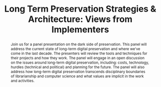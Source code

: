 ---
abstract: 'Join us for a panel presentation on the dark side of preservation. This
  panel will address the current state of long-term digital preservation and where
  we''ve come in the last decade. The presenters will review the tools and techniques
  for their projects and how they work. The panel will engage in an open discussion
  on the issues around long-term digital preservation, including: costs, technology,
  hurdles (technical and political) and planning for the future. The panel will also
  address how long-term digital preservation transcends disciplinary boundaries of
  librarianship and computer science and what values are implicit in the work and
  activities.'
creators:
- Schaefer, Sybil
- Molinaro, Mary
- Pcolar, Dave
- Skinner, Katherine
- Meister, Sam
date: null
document_url: https://services.phaidra.univie.ac.at/api/object/o:429529/download
grand_parent: iPRES
institutions: []
keywords:
- digital preservation
- digital curation
- chapel hill
landing_page_url: https://phaidra.univie.ac.at/o:429529
language: eng
layout: publication
license: CC BY 4.0 International
notes_url: null
parent: iPRES 2015
presentation_url: null
size: 231836
source_name: iPRES
title: 'Long Term Preservation Strategies & Architecture: Views from Implementers'
type: paper
year: 2015
---